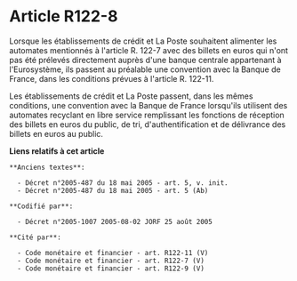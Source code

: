 # Article R122-8

Lorsque les établissements de crédit et La Poste souhaitent alimenter les automates mentionnés à l'article R. 122-7 avec des
billets en euros qui n'ont pas été prélevés directement auprès d'une banque centrale appartenant à l'Eurosystème, ils passent
au préalable une convention avec la Banque de France, dans les conditions prévues à l'article R. 122-11.

Les établissements de crédit et La Poste passent, dans les mêmes conditions, une convention avec la Banque de France
lorsqu'ils utilisent des automates recyclant en libre service remplissant les fonctions de réception des billets en euros du
public, de tri, d'authentification et de délivrance des billets en euros au public.

**Liens relatifs à cet article**

	**Anciens textes**:

	  - Décret n°2005-487 du 18 mai 2005 - art. 5, v. init.
	  - Décret n°2005-487 du 18 mai 2005 - art. 5 (Ab)

	**Codifié par**:

	  - Décret n°2005-1007 2005-08-02 JORF 25 août 2005

	**Cité par**:

	  - Code monétaire et financier - art. R122-11 (V)
	  - Code monétaire et financier - art. R122-7 (V)
	  - Code monétaire et financier - art. R122-9 (V)
